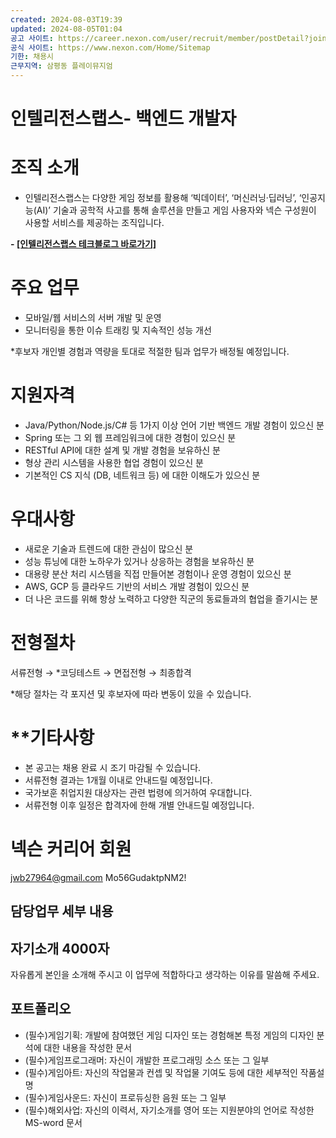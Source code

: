 ```yaml
---
created: 2024-08-03T19:39
updated: 2024-08-05T01:04
공고 사이트: https://career.nexon.com/user/recruit/member/postDetail?joinCorp=NX&reNo=20220145&currentPage=0
공식 사이트: https://www.nexon.com/Home/Sitemap
기한: 채용시
근무지역: 삼평동 플레이뮤지엄
---
```


# 인텔리전스랩스- 백엔드 개발자

# **조직 소개**
- 인텔리전스랩스는 다양한 게임 정보를 활용해 ‘빅데이터’, ‘머신러닝·딥러닝’, ‘인공지능(AI)’ 기술과 공학적 사고를 통해 솔루션을 만들고 게임 사용자와 넥슨 구성원이 사용할 서비스를 제공하는 조직입니다.

**- [[인텔리전스랩스 테크블로그 바로가기]](https://www.intelligencelabs.tech/)**


# **주요 업무**
- 모바일/웹 서비스의 서버 개발 및 운영
- 모니터링을 통한 이슈 트래킹 및 지속적인 성능 개선

*후보자 개인별 경험과 역량을 토대로 적절한 팀과 업무가 배정될 예정입니다.

# **지원자격**
- Java/Python/Node.js/C# 등 1가지 이상 언어 기반 백엔드 개발 경험이 있으신 분
- Spring 또는 그 외 웹 프레임워크에 대한 경험이 있으신 분 
- RESTful API에 대한 설계 및 개발 경험을 보유하신 분
- 형상 관리 시스템을 사용한 협업 경험이 있으신 분
- 기본적인 CS 지식 (DB, 네트워크 등) 에 대한 이해도가 있으신 분

# 우대사항
- 새로운 기술과 트렌드에 대한 관심이 많으신 분
- 성능 튜닝에 대한 노하우가 있거나 상응하는 경험을 보유하신 분
- 대용량 분산 처리 시스템을 직접 만들어본 경험이나 운영 경험이 있으신 분
- AWS, GCP 등 클라우드 기반의 서비스 개발 경험이 있으신 분
- 더 나은 코드를 위해 항상 노력하고 다양한 직군의 동료들과의 협업을 즐기시는 분
# **전형절차**

서류전형 → *코딩테스트 → 면접전형 → 최종합격

*해당 절차는 각 포지션 및 후보자에 따라 변동이 있을 수 있습니다.

# **기타사항
- 본 공고는 채용 완료 시 조기 마감될 수 있습니다.
- 서류전형 결과는 1개월 이내로 안내드릴 예정입니다.
- 국가보훈 취업지원 대상자는 관련 법령에 의거하여 우대합니다.
- 서류전형 이후 일정은 합격자에 한해 개별 안내드릴 예정입니다.

# 넥슨 커리어 회원
jwb27964@gmail.com
Mo56GudaktpNM2!


## 담당업무 세부 내용
## 자기소개 4000자 

자유롭게 본인을 소개해 주시고 이 업무에 적합하다고 생각하는 이유를 말씀해 주세요.


## 포트폴리오
- (필수)게임기획: 개발에 참여했던 게임 디자인 또는 경험해본 특정 게임의 디자인 분석에 대한 내용을 작성한 문서
- (필수)게임프로그래머: 자신이 개발한 프로그래밍 소스 또는 그 일부
- (필수)게임아트: 자신의 작업물과 컨셉 및 작업물 기여도 등에 대한 세부적인 작품설명
- (필수)게임사운드: 자신이 프로듀싱한 음원 또는 그 일부
- (필수)해외사업: 자신의 이력서, 자기소개를 영어 또는 지원분야의 언어로 작성한 MS-word 문서